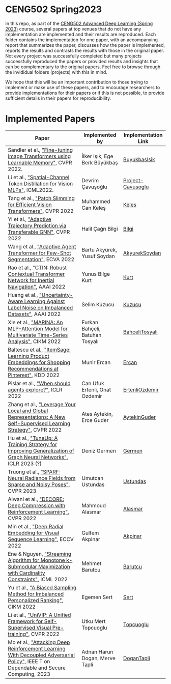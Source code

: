 # CENG502 Spring2023

In this repo, as part of the [CENG502 Advanced Deep Learning (Spring 2023)](http://ceng.metu.edu.tr/~skalkan/ADL/) course, several papers at top venues that do not have any implementation are implemented and their results are reproduced. Each folder contains the implementation for one paper, with an accompanying report that summarizes the paper, discusses how the paper is implemented, reports the results and contrasts the results with those in the original paper. Not every project was successfully completed but many projects successfully reproduced the papers or provided results and insights that can be complementary to the original papers. Feel free to browse through the invididual folders (projects) with this in mind.

We hope that this will be an important contribution to those trying to implement or make use of these papers, and to encourage researchers to provide implementations for their papers or if this is not possible, to provide sufficient details in their papers for reproducibility.

# Implemented Papers 

| Paper | Implemented by | Implementation Link | 
| ----- | -------------- | ------------------- |
| Sandler et al., ["Fine-tuning Image Transformers using Learnable Memory"](https://arxiv.org/abs/2203.15243), CVPR 2022. | İlker Işık, Ege Berk Büyükbaş | [BuyukbasIsik](https://github.com/necrashter/transformers-learnable-memory) |
| Li et al., ["Spatial-Channel Token Distillation for Vision MLPs"](https://proceedings.mlr.press/v162/li22c.html), ICML2022. | Devrim Çavuşoğlu   | [Project-Cavusoglu](https://github.com/CENG502-Projects/CENG502-Spring2023/tree/main/Cavusoglu) |
| Tang et al., ["Patch Slimming for Efficient Vision Transformers"](https://openaccess.thecvf.com/content/CVPR2022/papers/Tang_Patch_Slimming_for_Efficient_Vision_Transformers_CVPR_2022_paper.pdf), CVPR 2022 | Muhammed Can Keleş | [Keles](https://github.com/CENG502-Projects/CENG502-Spring2023/tree/main/Keles) |
| Yi et al., ["Adaptive Trajectory Prediction via Transferable GNN"](https://arxiv.org/abs/2203.05046), CVPR 2022 | Halil Çağrı Bilgi | [Bilgi](https://github.com/CENG502-Projects/CENG502-Spring2023/tree/main/Bilgi) |
| Wang et al., ["Adaptive Agent Transformer for Few-Shot Segmentation"](https://www.ecva.net/papers/eccv_2022/papers_ECCV/html/1397_ECCV_2022_paper.php#), ECVA 2022 | Bartu Akyürek, Yusuf Soydan | [AkyurekSoydan](https://github.com/CENG502-Projects/CENG502-Spring2023/tree/main/AkyurekSoydan) |
| Rao et al., ["CTIN: Robust Contextual Transformer Network for Inertial Navigation"](https://arxiv.org/abs/2112.02143), AAAI 2022 | Yunus Bilge Kurt | [Kurt](https://github.com/CENG502-Projects/CENG502-Spring2023/tree/main/Kurt) |
| Huang et al., ["Uncertainty-Aware Learning Against Label Noise on Imbalanced Datasets"](https://arxiv.org/abs/2207.05471), AAAI 2022 | Selim Kuzucu | [Kuzucu](https://github.com/CENG502-Projects/CENG502-Spring2023/tree/main/Kuzucu) | 
| Xie et al., ["MARINA: An MLP-Attention Model for Multivariate Time-Series Analysis"](https://dl.acm.org/doi/abs/10.1145/3511808.3557386), CIKM 2022 | Furkan Bahçeli, Batuhan Tosyalı | [BahceliTosyali](https://github.com/CENG502-Projects/CENG502-Spring2023/tree/main/BahceliTosyali) |
| Baltescu et al., ["ItemSage: Learning Product Embeddings for Shopping Recommendations at Pinterest"](https://arxiv.org/abs/2205.11728), KDD 2022 | Munir Ercan | [Ercan](https://github.com/CENG502-Projects/CENG502-Spring2023/tree/main/Ercan) | 
| Pislar et al., ["When should agents explore?"](https://arxiv.org/abs/2108.11811), ICLR 2022 | Can Ufuk Ertenli, Onat Ozdemir | [ErtenliOzdemir](https://github.com/CENG502-Projects/CENG502-Spring2023/tree/main/ErtenliOzdemir) | 
| Zhang et al., ["Leverage Your Local and Global Representations: A New Self-Supervised Learning Strategy"](https://openaccess.thecvf.com/content/CVPR2022/papers/Zhang_Leverage_Your_Local_and_Global_Representations_A_New_Self-Supervised_Learning_CVPR_2022_paper.pdf), CVPR 2022 | Ates Aytekin, Erce Guder | [AytekinGuder](AytekinGuder) | 
| Hu et al., ["TuneUp: A Training Strategy for Improving Generalization of Graph Neural Networks"](https://arxiv.org/abs/2210.14843), ICLR 2023 (?) | Deniz Germen | [Germen](Germen) | 
| Truong et al., ["SPARF: Neural Radiance Fields from Sparse and Noisy Poses"](https://arxiv.org/abs/2211.11738), CVPR 2023 | Umutcan Ustundas | [Ustundas](Ustundas) | 
| Alwani et al., ["DECORE: Deep Compression with Reinforcement Learning"](https://arxiv.org/abs/2106.06091), CVPR 2022 | Mahmoud Alasmar | [Alasmar](Alasmar) | 
| Min et al., ["Deep Radial Embedding for Visual Sequence Learning"](https://www.ecva.net/papers/eccv_2022/papers_ECCV/papers/136660234.pdf), ECCV 2022 | Gulfem Akpinar | [Akpinar](Akpinar) | 
| Ene & Nguyen, ["Streaming Algorithm for Monotone k-Submodular Maximization with Cardinality Constraints"](https://proceedings.mlr.press/v162/ene22a.html), ICML 2022 | Mehmet Barutcu | [Barutcu](Barutcu) | 
| Yu et al., ["A Biased Sampling Method for Imbalanced Personalized Ranking"](https://dl.acm.org/doi/abs/10.1145/3511808.3557218), CIKM 2022 | Egemen Sert | [Sert](Sert) |
| Li et al., ["UniVIP: A Unified Framework for Self-Supervised Visual Pre-training"](https://openaccess.thecvf.com/content/CVPR2022/papers/Li_UniVIP_A_Unified_Framework_for_Self-Supervised_Visual_Pre-Training_CVPR_2022_paper.pdf), CVPR 2022 | Utku Mert Topcuoglu | [Topcuoglu](Topcuoglu) | 
| Mo et al., ["Attacking Deep Reinforcement Learning With Decoupled Adversarial Policy"](https://ieeexplore.ieee.org/abstract/document/9684689), IEEE T on Dependable and Secure Computing, 2023 | Adnan Harun Dogan, Merve Tapli | [DoganTapli](DoganTapli) | 
